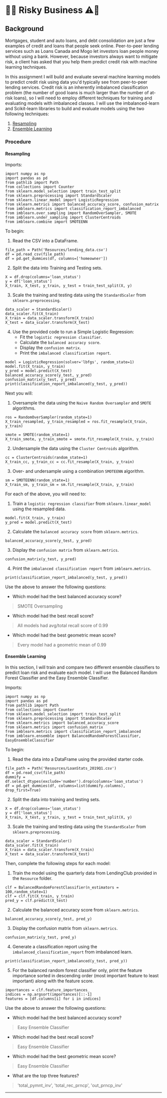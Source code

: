 # 🐍🚨 Risky Business ⚠️🐍

## Background

Mortgages, student and auto loans, and debt consolidation are just a few examples of credit and loans that people seek online. Peer-to-peer lending services such as Loans Canada and Mogo let investors loan people money without using a bank. However, because investors always want to mitigate risk, a client has asked that you help them predict credit risk with machine learning techniques.

In this assignment I will build and evaluate several machine learning models to predict credit risk using data you'd typically see from peer-to-peer lending services. Credit risk is an inherently imbalanced classification problem (the number of good loans is much larger than the number of at-risk loans), so I will need to employ different techniques for training and evaluating models with imbalanced classes. I will use the imbalanced-learn and Scikit-learn libraries to build and evaluate models using the two following techniques:

1. [Resampling](https://github.com/jdfwsp/risky_business/blob/main/Code/credit_risk_resampling.ipynb)
2. [Ensemble Learning](https://github.com/jdfwsp/risky_business/blob/main/Code/credit_risk_ensemble.ipynb)

### Procedure

#### Resampling

Imports:
```
import numpy as np
import pandas as pd
from pathlib import Path
from collections import Counter
from sklearn.model_selection import train_test_split
from sklearn.preprocessing import StandardScaler
from sklearn.linear_model import LogisticRegression
from sklearn.metrics import balanced_accuracy_score, confusion_matrix
from imblearn.metrics import classification_report_imbalanced
from imblearn.over_sampling import RandomOverSampler, SMOTE
from imblearn.under_sampling import ClusterCentroids
from imblearn.combine import SMOTEENN
```
To begin:

1. Read the CSV into a DataFrame.
```
file_path = Path('Resources/lending_data.csv')
df = pd.read_csv(file_path)
df = pd.get_dummies(df, columns=['homeowner'])
```
2. Split the data into Training and Testing sets.
```
X = df.drop(columns='loan_status')
y = df['loan_status']
X_train, X_test, y_train, y_test = train_test_split(X, y)
```
3. Scale the training and testing data using the `StandardScaler` from `sklearn.preprocessing`.
```
data_scaler = StandardScaler()
data_scaler.fit(X_train)
X_train = data_scaler.transform(X_train)
X_test = data_scaler.transform(X_test)
```

4. Use the provided code to run a Simple Logistic Regression:
    * Fit the `logistic regression classifier`.
    * Calculate the `balanced accuracy score`.
    * Display the `confusion matrix`.
    * Print the `imbalanced classification report`.
```
model = LogisticRegression(solver='lbfgs', random_state=1)
model.fit(X_train, y_train)
y_pred = model.predict(X_test)
balanced_accuracy_score(y_test, y_pred)
confusion_matrix(y_test, y_pred)
print(classification_report_imbalanced(y_test, y_pred))
```

Next you will:

1. Oversample the data using the `Naive Random Oversampler` and `SMOTE` algorithms.
```
ros = RandomOverSampler(random_state=1)
X_train_resampled, y_train_resampled = ros.fit_resample(X_train, y_train)

smote = SMOTE(random_state=1)
X_train_smote, y_train_smote = smote.fit_resample(X_train, y_train)
```
2. Undersample the data using the `Cluster Centroids` algorithm.
```
cc = ClusterCentroids(random_state=1)
X_train_cc, y_train_cc = cc.fit_resample(X_train, y_train)
```
3. Over- and undersample using a combination `SMOTEENN` algorithm.
```
sm = SMOTEENN(random_state=1)
X_train_sm, y_train_sm = sm.fit_resample(X_train, y_train)
```

For each of the above, you will need to:

1. Train a `logistic regression classifier` from `sklearn.linear_model` using the resampled data.
```
model.fit(X_train, y_train)
y_pred = model.predict(X_test)
```
2. Calculate the `balanced accuracy score` from `sklearn.metrics`.
```
balanced_accuracy_score(y_test, y_pred)
```
3. Display the `confusion matrix` from `sklearn.metrics`.
```
confusion_matrix(y_test, y_pred)
```
4. Print the `imbalanced classification report` from `imblearn.metrics`.
```
print(classification_report_imbalanced(y_test, y_pred))
```

Use the above to answer the following questions:

* Which model had the best balanced accuracy score?
> SMOTE Oversampling
* Which model had the best recall score?
> All models had avg/total recall score of 0.99
* Which model had the best geometric mean score?
> Every model had a geometric mean of 0.99
#### Ensemble Learning

In this section, I will train and compare two different ensemble classifiers to predict loan risk and evaluate each model. I will use the Balanced Random Forest Classifier and the Easy Ensemble Classifier.

Imports:
```
import numpy as np
import pandas as pd
from pathlib import Path
from collections import Counter
from sklearn.model_selection import train_test_split
from sklearn.preprocessing import StandardScaler
from sklearn.metrics import balanced_accuracy_score
from sklearn.metrics import confusion_matrix
from imblearn.metrics import classification_report_imbalanced
from imblearn.ensemble import BalancedRandomForestClassifier, EasyEnsembleClassifier
```
To begin:

1. Read the data into a DataFrame using the provided starter code.
```
file_path = Path('Resources/LoanStats_2019Q1.csv')
df = pd.read_csv(file_path)
dummify = df.select_dtypes(exclude='number').drop(columns='loan_status')
df = pd.get_dummies(df, columns=list(dummify.columns), drop_first=True)
```
2. Split the data into training and testing sets.
```
X = df.drop(columns='loan_status')
y = df['loan_status']
X_train, X_test, y_train, y_test = train_test_split(X, y)
```
3. Scale the training and testing data using the `StandardScaler` from `sklearn.preprocessing`.
```
data_scaler = StandardScaler()
data_scaler.fit(X_train)
X_train = data_scaler.transform(X_train)
X_test = data_scaler.transform(X_test)
```
Then, complete the following steps for each model:

1. Train the model using the quarterly data from LendingClub provided in the `Resource` folder.
```
clf = BalancedRandomForestClassifier(n_estimators = 100,random_state=1)
clf = clf.fit(X_train, y_train)
pred_y = clf.predict(X_test)
```
2. Calculate the balanced accuracy score from `sklearn.metrics`.
```
balanced_accuracy_score(y_test, pred_y)
```
3. Display the confusion matrix from `sklearn.metrics`.
```
confusion_matrix(y_test, pred_y)
```
4. Generate a classification report using the `imbalanced_classification_report` from imbalanced learn.
```
print(classification_report_imbalanced(y_test, pred_y))
```
5. For the balanced random forest classifier only, print the feature importance sorted in descending order (most important feature to least important) along with the feature score.
```
importances = clf.feature_importances_
indices = np.argsort(importances)[::-1]
features = [df.columns[i] for i in indices]
```
Use the above to answer the following questions:

* Which model had the best balanced accuracy score?
> Easy Ensemble Classifier
* Which model had the best recall score?
> Easy Ensemble Classifier
* Which model had the best geometric mean score?
> Easy Ensemble Classifier
* What are the top three features?
> 'total_pymnt_inv', 'total_rec_prncp', 'out_prncp_inv'
- - -


